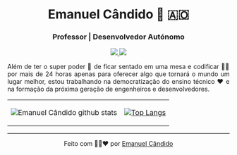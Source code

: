 <h1 align="center"> Emanuel Cândido 👋 🇦🇴 </h1>

<h3 align="center"> Professor | Desenvolvedor Autónomo </h3>

<p align="center">
    
<a href="https://www.linkedin.com/in/emanuelcandido/">
    <img src="https://img.shields.io/badge/linkedin%20-%230077B5.svg?&style=for-the-badge&logo=linkedin&logoColor=white"/>
</a>
              
<a href="https://emanueljosecandido.github.io/">
    <img src="https://img.shields.io/badge/Portfólio%20-%23404d59.svg?&style=for-the-badge"/>
</a>

</p>
             
<p align="justify">
    Além de ter o super poder 🤳 de ficar sentado em uma mesa e codificar 👩‍💻 por mais de 24 horas apenas para oferecer algo que tornará o mundo um lugar melhor, estou trabalhando na democratização do ensino técnico ❤ e na formação da próxima geração de engenheiros e desenvolvedores.
</p>

<table>
<tbody>
<td>
    
![Emanuel Cândido github stats](https://github-readme-stats.vercel.app/api?username=EmanuelJoseCandido&theme=prussian&show_icons=true)
</td>
<td>
    
[![Top Langs](https://github-readme-stats.vercel.app/api/top-langs/?username=EmanuelJoseCandido&theme=prussian&hide=hack&text_color=BDDFFF&layout=compact)](https://emanueljosecandido.github.io/)
</td>
</tbody>
</table>

---
<p align="center">
Feito com 🖤💛❤ por <a href="https://emanueljosecandido.github.io/"> Emanuel Cândido </a>
</p>


